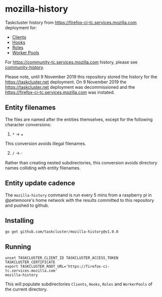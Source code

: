 # mozilla-history
Taskcluster history from https://firefox-ci-tc.services.mozilla.com deployment
for:

* [Clients](/Clients)
* [Hooks](/Hooks)
* [Roles](/Roles)
* [Worker Pools](/WorkerPools)

For https://community-tc.services.mozilla.com history, please see
[community-history](https://github.com/taskcluster/community-history).

Please note, until 9 November 2019 this repository stored the history for the
https://taskcluster.net deployment. On 9 November 2019 the
https://taskcluster.net deployment was decommissioned and the
https://firefox-ci-tc.services.mozilla.com was instated.

## Entity filenames

The files are named after the entities themselves, except for the following
character conversions:

  1. `*` -> `★`

This conversion avoids illegal filenames.

  2. `/` -> `⁄`

Rather than creating nested subdirectories, this conversion avoids directory
names colliding with entity filenames.

## Entity update cadence

The `mozilla-history` command is run every 5 mins from a raspberry pi in
@petemoore's home network with the results committed to this repository and
pushed to github.

## Installing

```
go get github.com/taskcluster/mozilla-history@v1.0.0
```

## Running

```
unset TASKCLUSTER_CLIENT_ID TASKCLUSTER_ACCESS_TOKEN TASKCLUSTER_CERTIFICATE
export TASKCLUSTER_ROOT_URL='https://firefox-ci-tc.services.mozilla.com'
mozilla-history
```

This will populate subdirectories `Clients`, `Hooks`, `Roles` and `WorkerPools`
of the current directory.
